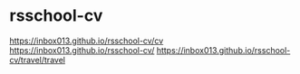 # rsschool-cv
https://inbox013.github.io/rsschool-cv/cv     
https://inbox013.github.io/rsschool-cv/
https://inbox013.github.io/rsschool-cv/travel/travel
